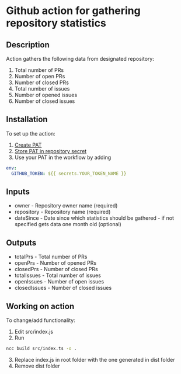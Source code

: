 # Github action for gathering repository statistics

## Description

Action gathers the following data from designated repository:
1. Total number of PRs
2. Number of open PRs
3. Number of closed PRs
4. Total number of issues
5. Number of opened issues
6. Number of closed issues

## Installation

To set up the action:
1.  [Create PAT](https://docs.github.com/en/authentication/keeping-your-account-and-data-secure/creating-a-personal-access-token)
2.  [Store PAT in repository secret](https://docs.github.com/en/actions/security-guides/encrypted-secrets#creating-encrypted-secrets-for-a-repository)
3.  Use your PAT in the workflow by adding
```yaml
env:
  GITHUB_TOKEN: ${{ secrets.YOUR_TOKEN_NAME }}
```

## Inputs
- owner - Repository owner name (required)
- repository - Repository name (required)
- dateSince - Date since which statistics should be gathered - if not specified gets data one month old (optional)

## Outputs
- totalPrs - Total number of PRs
- openPrs - Number of opened PRs
- closedPrs - Number of closed PRs
- totalIssues - Total number of issues
- openIssues - Number of open issues
- closedIssues - Number of closed issues

## Working on action
To change/add functionality:
1. Edit src/index.js
2. Run 
```sh
ncc build src/index.ts -o .
```
3. Replace index.js in root folder with the one generated in dist folder
4. Remove dist folder
